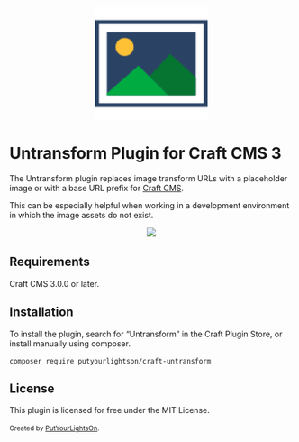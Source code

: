 <p align="center"><img width="200" src="src/icon.svg"></p>

# Untransform Plugin for Craft CMS 3

The Untransform plugin replaces image transform URLs with a placeholder image or with a base URL prefix for [Craft CMS](https://craftcms.com/).

This can be especially helpful when working in a development environment in which the image assets do not exist.

<p align="center">
    <img src="https://user-images.githubusercontent.com/2318222/63528984-37e7f400-c504-11e9-8514-07c0a589309a.jpg">
</p>

## Requirements

Craft CMS 3.0.0 or later.

## Installation

To install the plugin, search for “Untransform” in the Craft Plugin Store, or install manually using composer.

```
composer require putyourlightson/craft-untransform
```

## License

This plugin is licensed for free under the MIT License.

<small>Created by [PutYourLightsOn](https://putyourlightson.com/).</small>
